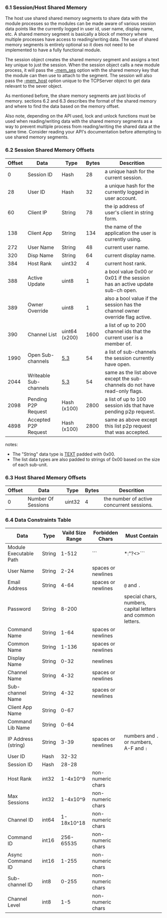 ### 6.1 Session/Host Shared Memory ###

The host use shared shared memory segments to share data with the module processes so the modules can be made aware of various session data points like the currently logged in user id, user name, display name, etc. A shared memory segment is basically a block of memory where multiple processes have access to reading/writing data. The use of shared memory segments is entirely optional so it does not need to be implemented to have a fully functional module.

The session object creates the shared memory segment and assigns a text key unique to just the session. When the session object calls a new module process, it will pass the [-mem_ses](modules.md) option with the shared memory key that the module can then use to attach to the segment. The session will also pass the [-mem_host](modules.md) option unique to the TCPServer object to get data relevant to the sever object.

As mentioned before, the share memory segments are just blocks of memory. sections 6.2 and 6.3 describes the format of the shared memory and where to find the data based on the memory offset.

Also note, depending on the API used, lock and unlock functions must be used when reading/writing data with the shared memory segments as a way to prevent multiple process from reading/writing the shared data at the same time. Consider reading your API's documentation before attempting to use shared memory segments.

### 6.2 Session Shared Memory Offsets ###

| Offset | Data                   | Type            | Bytes | Descrition                                                                   |
| ------ | ---------------------- | --------------- | ----- | ---------------------------------------------------------------------------- |
| 0      | Session ID             | Hash            | 28    | a unique hash for the current session.                                       |
| 28     | User ID                | Hash            | 32    | a unique hash for the currently logged in user account.                      |
| 60     | Client IP              | String          | 78    | the ip address of user's client in string form.                              |
| 138    | Client App             | String          | 134   | the name of the application the user is currently using.                     |
| 272    | User Name              | String          | 48    | current user name.                                                           |
| 320    | Disp Name              | String          | 64    | current display name.                                                        |
| 384    | Host Rank              | uint32          | 4     | current host rank.                                                           |
| 388    | Active Update          | uint8           | 1     | a bool value 0x00 or 0x01 if the session has an active update sub-ch open.   |
| 389    | Owner Override         | uint8           | 1     | also a bool value if the session has the channel owner override flag active. |
| 390    | Channel List           | uint64 (x200)   | 1600  | a list of up to 200 channel ids that the current user is a member of.        |
| 1990   | Open Sub-channels      | [5.3](async.md) | 54    | a list of sub-channels the session currently have open.                      |
| 2044   | Writeable Sub-channels | [5.3](async.md) | 54    | same as the list above except the sub-channels do not have read-only flags.  |
| 2098   | Pending P2P Request    | Hash (x100)     | 2800  | a list of up to 100 session ids that have pending p2p request.               |
| 4898   | Accepted P2P Request   | Hash (x100)     | 2800  | same as above except this list p2p request that was accepted.                |

notes:

* The "String" data type is [TEXT](type_ids.md) padded with 0x00.
* The list data types are also padded to strings of 0x00 based on the size of each sub-unit.

### 6.3 Host Shared Memory Offsets ###

| Offset | Data                   | Type            | Bytes | Descrition                                                                   |
| ------ | ---------------------- | --------------- | ----- | ---------------------------------------------------------------------------- |
| 0      | Number Of Sessions     | uint32          | 4     | the number of active concurrent sessions.                                    |

### 6.4 Data Constraints Table ###

| Data                   | Type   | Vaild Size Range | Forbidden Chars    | Must Contain                                                |
| ---------------------- | ------ | ---------------- | ------------------ | ----------------------------------------------------------- |
| Module Executable Path | String | 1-512            | ```|*:\"?<>```     |                                                             |
| User Name              | String | 2-24             | spaces or newlines |                                                             |
| Email Address          | String | 4-64             | spaces or newlines | ```@``` and ```.```                                         |
| Password               | String | 8-200            |                    | special chars, numbers, capital letters and common letters. |
| Command Name           | String | 1-64             | spaces or newlines |                                                             |
| Common Name            | String | 1-136            | spaces or newlines |                                                             |
| Display Name           | String | 0-32             | newlines           |                                                             |
| Channel Name           | String | 4-32             | spaces or newlines |                                                             |
| Sub-channel Name       | String | 4-32             | spaces or newlines |                                                             |
| Client App Name        | String | 0-67             |                    |                                                             |
| Command Lib Name       | String | 0-64             |                    |                                                             |
| IP Address (string)    | String | 3-39             | spaces or newlines | numbers and ```.``` or numbers, A-F and ```:```             |
| User ID                | Hash   | 32-32            |                    |                                                             |
| Session ID             | Hash   | 28-28            |                    |                                                             |
| Host Rank              | int32  | 1-4x10^9         | non-numeric chars  |                                                             |
| Max Sessions           | int32  | 1-4x10^9         | non-numeric chars  |                                                             |
| Channel ID             | int64  | 1-18x10^18       | non-numeric chars  |                                                             |
| Command ID             | int16  | 256-65535        | non-numeric chars  |                                                             |
| Async Command ID       | int16  | 1-255            | non-numeric chars  |                                                             |
| Sub-channel ID         | int8   | 0-255            | non-numeric chars  |                                                             |
| Channel Level          | int8   | 1-5              | non-numeric chars  |                                                             |

